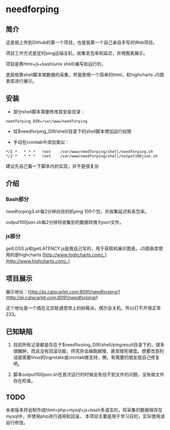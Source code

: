 # needforping
## 简介
这是我上传到Github的第一个项目，也是我第一个自己亲自手写的Web项目。

项目工作方式是定时ping远端主机，收集丢包率和延迟，并用图表展示。

项目是靠html+js+bash(unix shell)编写和运行的，

底层依靠shell脚本做数据的采集，界面使用一个简单的html，和highcharts JS图表库进行展示。

## 安装
- 部分shell脚本需要修改其安装目录：
```
needforping_DIR=/var/www/needforping
```
- 给$needforping_DIR/shell/目录下的shell脚本增加运行权限

- 手动在crontab中添加类似：
```
*/2 *   * * *   root    /var/www/needforping/shell/needforping.sh
*/2 *   * * *   root    /var/www/needforping/shell/output100json.sh
```

建议先自己看一下脚本内的实现，并不是很复杂

## 介绍
### Bash部分
needforping3.sh每2分钟向目的机ping 100个包，并收集延迟和丢包率。

output100json.sh每2分钟将收集到的数据转换为json文件。

### js部分
getLOSS.js和getLATENCY.js是我自己写的，用于获取和展示图表。JS图表库使用的是highcharts [http://www.highcharts.com/。](http://www.highcharts.com/。)

## 项目展示
展示地址：[http://pi.catscarlet.com:8091/needforping/](http://pi.catscarlet.com:8091/needforping/)

这个地址是一个插在北京联通宽带上的树莓派，偶尔会关机，所以打不开很正常233。

## 已知缺陷
1. 目前所有记录都是存在于$needforping_DIR/shell/pingresult目录下的，很多很臃肿，而且没有回滚功能，终究将会越跑越慢，甚至撑死硬盘。想要改良的话就需要linux的logrotate或crontab做支持，懒。有需要的朋友就自己修复吧。

2. 脚本output100json.sh在首次运行的时候会有找不到文件的问题，没有做文件存在检查。

## TODO
未来版本将会制作成html+php+mysql+js+bash多语言的，将采集的数据保存在mysql中，并使用php进行调用和回滚。 本项目主要是用于学习目的，实际使用请自行修改。
